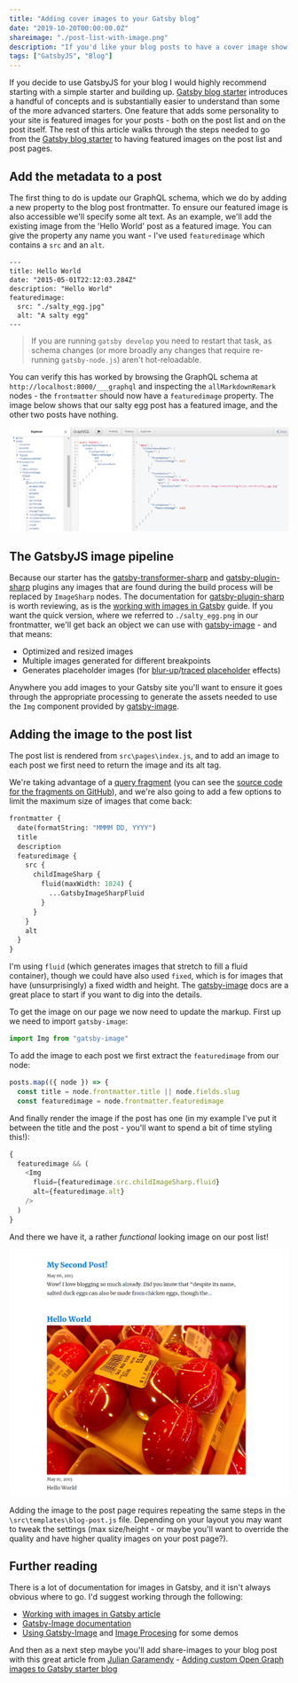 ```yaml
---
title: "Adding cover images to your Gatsby blog"
date: "2019-10-20T00:00:00.0Z"
shareimage: "./post-list-with-image.png"
description: "If you'd like your blog posts to have a cover image show up on the post list and (or!) the post page, this guide will let you get responsive images that are also a11y approved."
tags: ["GatsbyJS", "Blog"]
---
```


If you decide to use GatsbyJS for your blog I would highly recommend starting with a simple starter and building up. [Gatsby blog starter] introduces a handful of concepts and is substantially easier to understand than some of the more advanced starters. One feature that adds some personality to your site is featured images for your posts - both on the post list and on the post itself. The rest of this article walks through the steps needed to go from the [Gatsby blog starter] to having featured images on the post list and post pages.

## Add the metadata to a post

The first thing to do is update our GraphQL schema, which we do by adding a new property to the blog post frontmatter. To ensure our featured image is also accessible we'll specify some alt text. As an example, we'll add the existing image from the 'Hello World' post as a featured image. You can give the property any name you want - I've used `featuredimage` which contains a `src` and an `alt`.

```
---
title: Hello World
date: "2015-05-01T22:12:03.284Z"
description: "Hello World"
featuredimage:
  src: "./salty_egg.jpg"
  alt: "A salty egg"
---
```

> If you are running `gatsby develop` you need to restart that task, as schema changes (or more broadly any changes that require re-running `gatsby-node.js`) aren't hot-reloadable.

You can verify this has worked by browsing the GraphQL schema at `http://localhost:8000/___graphql` and inspecting the `allMarkdownRemark` nodes - the `frontmatter` should now have a `featuredimage` property. The image below shows that our salty egg post has a featured image, and the other two posts have nothing.

![GraphiQL showing featuredimage](./salty-egg-featured.png)

## The GatsbyJS image pipeline

Because our starter has the [gatsby-transformer-sharp] and [gatsby-plugin-sharp] plugins any images that are found during the build process will be replaced by `ImageSharp` nodes. The documentation for [gatsby-plugin-sharp] is worth reviewing, as is the [working with images in Gatsby] guide. If you want the quick version, where we referred to `./salty_egg.png` in our frontmatter, we'll get back an object we can use with [gatsby-image] - and that means:

- Optimized and resized images
- Multiple images generated for different breakpoints
- Generates placeholder images (for [blur-up]/[traced placeholder] effects)

Anywhere you add images to your Gatsby site you'll want to ensure it goes through the appropriate processing to generate the assets needed to use the `Img` component provided by [gatsby-image].

## Adding the image to the post list

The post list is rendered from `src\pages\index.js`, and to add an image to each post we first need to return the image and its alt tag.

We're taking advantage of a [query fragment][gatsby image query fragment] (you can see the [source code for the fragments on GitHub][gatsby image fragment source]), and we're also going to add a few options to limit the maximum size of images that come back:

```graphql
frontmatter {
  date(formatString: "MMMM DD, YYYY")
  title
  description
  featuredimage {
    src {
      childImageSharp {
        fluid(maxWidth: 1024) {
          ...GatsbyImageSharpFluid
        }
      }
    }
    alt
  }
}
```

I'm using `fluid` (which generates images that stretch to fill a fluid container), though we could have also used `fixed`, which is for images that have (unsurprisingly) a fixed width and height. The [gatsby-image] docs are a great place to start if you want to dig into the details.

To get the image on our page we now need to update the markup. First up we need to import `gatsby-image`:

```js
import Img from "gatsby-image"
```

To add the image to each post we first extract the `featuredimage` from our node:

```js
posts.map(({ node }) => {
  const title = node.frontmatter.title || node.fields.slug
  const featuredimage = node.frontmatter.featuredimage
```

And finally render the image if the post has one (in my example I've put it between the title and the post - you'll want to spend a bit of time styling this!):

```js
{
  featuredimage && (
    <Img
      fluid={featuredimage.src.childImageSharp.fluid}
      alt={featuredimage.alt}
    />
  )
}
```

And there we have it, a rather _functional_ looking image on our post list!

![Post list with image](./post-list-with-image.png)

Adding the image to the post page requires repeating the same steps in the `\src\templates\blog-post.js` file. Depending on your layout you may want to tweak the settings (max size/height - or maybe you'll want to override the quality and have higher quality images on your post page?).

## Further reading

There is a lot of documentation for images in Gatsby, and it isn't always obvious where to go. I'd suggest working through the following:

- [Working with images in Gatsby article][working with images in gatsby]
- [Gatsby-Image documentation][gatsby-image]
- [Using Gatsby-Image][using-gatsby-image] and [Image Procesing][image-processing] for some demos

And then as a next step maybe you'll add share-images to your blog post with this great article from [Julian Garamendy] - [Adding custom Open Graph images to Gatsby starter blog]

[gatsby blog starter]: https://github.com/gatsbyjs/gatsby-starter-blog
[gatsby-transformer-sharp]: https://github.com/gatsbyjs/gatsby/tree/master/packages/gatsby-transformer-sharp
[gatsby-plugin-sharp]: https://github.com/gatsbyjs/gatsby/tree/master/packages/gatsby-plugin-sharp
[gatsby-image]: https://www.gatsbyjs.org/docs/gatsby-image
[working with images in gatsby]: https://www.gatsbyjs.org/docs/working-with-images/
[traced-svg]: https://using-gatsby-image.gatsbyjs.org/traced-svg/
[blur-up]: https://using-gatsby-image.gatsbyjs.org/blur-up/
[traced placeholder]: https://using-gatsby-image.gatsbyjs.org/traced-svg/
[gatsby image query fragment]: https://www.gatsbyjs.org/docs/gatsby-image/#image-query-fragments
[gatsby image fragment source]: https://github.com/gatsbyjs/gatsby/blob/master/packages/gatsby-transformer-sharp/src/fragments.js
[using-gatsby-image]: https://using-gatsby-image.gatsbyjs.org
[image-processing]: https://image-processing.gatsbyjs.org/
[julian garamendy]: https://juliangaramendy.dev/
[adding custom open graph images to gatsby starter blog]: https://juliangaramendy.dev/custom-open-graph-images-in-gatsby-blog/
